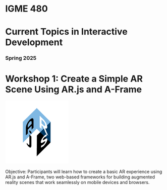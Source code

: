 # IGME 480

# Current Topics in Interactive Development

### Spring 2025

# Workshop 1: Create a Simple AR Scene Using AR.js and A-Frame

![AR.js](img/arjs.png "AR.js")


Objective:
Participants will learn how to create a basic AR experience using AR.js and A-Frame, two web-based frameworks for building augmented reality scenes that work seamlessly on mobile devices and browsers.

